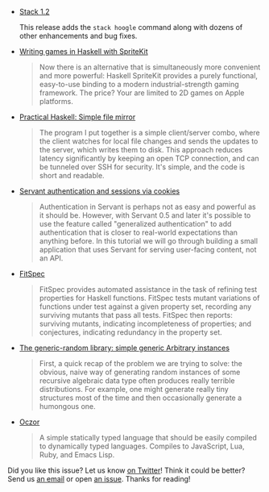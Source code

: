 -   [Stack 1.2](https://docs.haskellstack.org/en/stable/ChangeLog/#120)

    This release adds the `stack hoogle` command along with dozens of other enhancements and bug fixes.

-   [Writing games in Haskell with SpriteKit](http://blog.haskellformac.com/blog/writing-games-in-haskell-with-spritekit)

    > Now there is an alternative that is simultaneously more convenient and more powerful: Haskell SpriteKit provides a purely functional, easy-to-use binding to a modern industrial-strength gaming framework. The price? Your are limited to 2D games on Apple platforms.

-   [Practical Haskell: Simple file mirror](https://www.fpcomplete.com/blog/2016/09/practical-haskell-simple-file-mirror-1)

    > The program I put together is a simple client/server combo, where the client watches for local file changes and sends the updates to the server, which writes them to disk. This approach reduces latency significantly by keeping an open TCP connection, and can be tunneled over SSH for security. It's simple, and the code is short and readable.

-   [Servant authentication and sessions via cookies](https://www.stackbuilders.com/tutorials/haskell/servant-auth/)

    > Authentication in Servant is perhaps not as easy and powerful as it should be. However, with Servant 0.5 and later it's possible to use the feature called "generalized authentication" to add authentication that is closer to real-world expectations than anything before. In this tutorial we will go through building a small application that uses Servant for serving user-facing content, not an API.

-   [FitSpec](https://github.com/rudymatela/fitspec/blob/6bf63582828566605396286d2c301bcedb11dca3/README.md)

    > FitSpec provides automated assistance in the task of refining test properties for Haskell functions. FitSpec tests mutant variations of functions under test against a given property set, recording any surviving mutants that pass all tests. FitSpec then reports: surviving mutants, indicating incompleteness of properties; and conjectures, indicating redundancy in the property set.

-   [The generic-random library: simple generic Arbitrary instances](https://byorgey.wordpress.com/2016/09/20/the-generic-random-library-part-1-simple-generic-arbitrary-instances/)

    > First, a quick recap of the problem we are trying to solve: the obvious, naive way of generating random instances of some recursive algebraic data type often produces really terrible distributions. For example, one might generate really tiny structures most of the time and then occasionally generate a humongous one.

-   [Oczor](https://github.com/ptol/oczor/blob/a3169043fbfbf208a4796a07c9cbb6251fc88eba/README.md)

    > A simple statically typed language that should be easily compiled to dynamically typed languages. Compiles to JavaScript, Lua, Ruby, and Emacs Lisp.

Did you like this issue?
Let us know [on Twitter](https://twitter.com/haskellweekly)!
Think it could be better?
Send us [an email](info@haskellweekly.news) or open [an issue](https://github.com/haskellweekly/haskellweekly.github.io/issues/new).
Thanks for reading!
